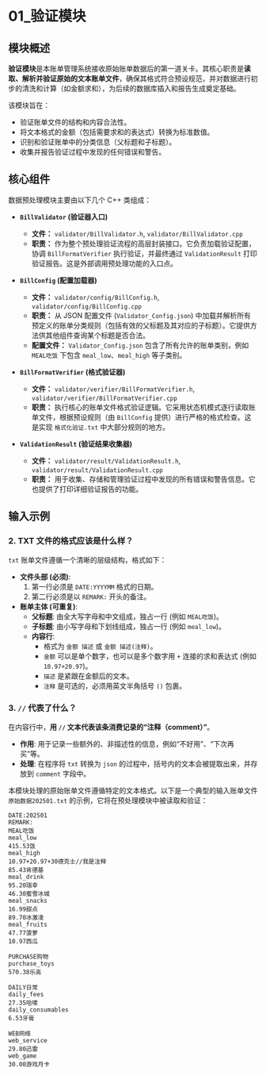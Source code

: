 # 01\_验证模块

## 模块概述

**验证模块**是本账单管理系统接收原始账单数据后的第一道关卡。其核心职责是**读取、解析并验证原始的文本账单文件**，确保其格式符合预设规范，并对数据进行初步的清洗和计算（如金额求和），为后续的数据库插入和报告生成奠定基础。

该模块旨在：

  * 验证账单文件的结构和内容合法性。
  * 将文本格式的金额（包括需要求和的表达式）转换为标准数值。
  * 识别和验证账单中的分类信息（父标题和子标题）。
  * 收集并报告验证过程中发现的任何错误和警告。

## 核心组件

数据预处理模块主要由以下几个 C++ 类组成：

  * **`BillValidator` (验证器入口)**

      * **文件：** `validator/BillValidator.h`, `validator/BillValidator.cpp`
      * **职责：** 作为整个预处理验证流程的高层封装接口。它负责加载验证配置，协调 `BillFormatVerifier` 执行验证，并最终通过 `ValidationResult` 打印验证报告。这是外部调用预处理功能的入口点。

  * **`BillConfig` (配置加载器)**

      * **文件：** `validator/config/BillConfig.h`, `validator/config/BillConfig.cpp`
      * **职责：** 从 JSON 配置文件 (`Validator_Config.json`) 中加载并解析所有预定义的账单分类规则（包括有效的父标题及其对应的子标题）。它提供方法供其他组件查询某个标题是否合法。
      * **配置文件：** `Validator_Config.json` 包含了所有允许的账单类别，例如 `MEAL吃饭` 下包含 `meal_low`、`meal_high` 等子类别。

  * **`BillFormatVerifier` (格式验证器)**

      * **文件：** `validator/verifier/BillFormatVerifier.h`, `validator/verifier/BillFormatVerifier.cpp`
      * **职责：** 执行核心的账单文件格式验证逻辑。它采用状态机模式逐行读取账单文件，根据预设规则（由 `BillConfig` 提供）进行严格的格式检查。这是实现 `格式化验证.txt`  中大部分规则的地方。

  * **`ValidationResult` (验证结果收集器)**

      * **文件：** `validator/result/ValidationResult.h`, `validator/result/ValidationResult.cpp`
      * **职责：** 用于收集、存储和管理验证过程中发现的所有错误和警告信息。它也提供了打印详细验证报告的功能。

## 输入示例

### 2. TXT 文件的格式应该是什么样？

`txt` 账单文件遵循一个清晰的层级结构，格式如下：

* **文件头部 (必须)**:
    1.  第一行必须是 `DATE:YYYYMM` 格式的日期。
    2.  第二行必须是以 `REMARK:` 开头的备注。
* **账单主体 (可重复)**:
    * **父标题**: 由全大写字母和中文组成，独占一行 (例如 `MEAL吃饭`)。
    * **子标题**: 由小写字母和下划线组成，独占一行 (例如 `meal_low`)。
    * **内容行**:
        * 格式为 `金额 描述` 或 `金额 描述(注释)`。
        * `金额` 可以是单个数字，也可以是多个数字用 `+` 连接的求和表达式 (例如 `10.97+20.97`)。
        * `描述` 是紧跟在金额后的文本。
        * `注释` 是可选的，必须用英文半角括号 `()` 包裹。

### 3. `//` 代表了什么？

在内容行中，**用 `//` 文本代表该条消费记录的“注释（comment）”**。

* **作用**: 用于记录一些额外的、非描述性的信息，例如“不好用”、“下次再买”等。
* **处理**: 在程序将 `txt` 转换为 `json` 的过程中，括号内的文本会被提取出来，并存放到 `comment` 字段中。


本模块处理的原始账单文件遵循特定的文本格式。以下是一个典型的输入账单文件 `原始数据202501.txt`  的示例，它将在预处理模块中被读取和验证：

```
DATE:202501
REMARK:
MEAL吃饭
meal_low
415.53饭
meal_high
10.97+20.97+30德克士//我是注释
85.43肯德基
meal_drink
95.20瑞幸
46.30蜜雪冰城
meal_snacks
16.99甜点
89.70冰激凌
meal_fruits
47.77菠萝
10.97西瓜

PURCHASE购物
purchase_toys
570.38乐高

DAILY日常
daily_fees
27.35哈喽
daily_consumables
6.53牙膏

WEB网络
web_service
29.80迅雷
web_game
30.00游戏月卡
```